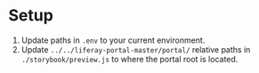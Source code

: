 # Setup

1. Update paths in `.env` to your current environment.
1. Update `../../liferay-portal-master/portal/` relative paths in `./storybook/preview.js` to where the portal root is located.
